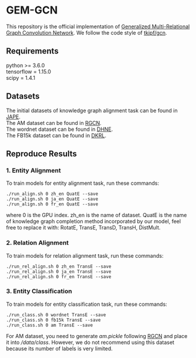# GEM-GCN

This repository is the official implementation of [Generalized Multi-Relational Graph Convolution Network](https://arxiv.org/abs/2006.07331). We follow the code style of [tkipf/gcn](https://github.com/tkipf/gcn).

## Requirements

python >= 3.6.0      
tensorflow = 1.15.0    
scipy = 1.4.1    

## Datasets

The initial datasets of knowledge graph alignment task can be found in [JAPE](https://github.com/nju-websoft/JAPE).   
The AM dataset can be found in [RGCN](https://github.com/tkipf/relational-gcn).   
The wordnet dataset can be found in [DHNE](https://github.com/tadpole/DHNE).   
The FB15k dataset can be found in [DKRL](https://github.com/xrb92/DKRL).

## Reproduce Results

### 1. Entity Alignment

To train models for entity alignment task, run these commands:
```
./run_align.sh 0 zh_en QuatE --save
./run_align.sh 0 ja_en QuatE --save
./run_align.sh 0 fr_en QuatE --save
```
where 0 is the GPU index. zh_en is the name of dataset. QuatE is the name of knowledge graph completion method incorporated by our model,
feel free to replace it with: RotatE, TransE, TransD, TransH, DistMult.   

### 2. Relation Alignment

To train models for relation alignment task, run these commands:
```
./run_rel_align.sh 0 zh_en TransE --save
./run_rel_align.sh 0 ja_en TransE --save
./run_rel_align.sh 0 fr_en TransE --save
```

### 3. Entity Classification

To train models for entity classification task, run these commands:   
```
./run_class.sh 0 wordnet TransE --save
./run_class.sh 0 fb15k TransE --save
./run_class.sh 0 am TransE --save
```  
For AM dataset, you need to generate *am.pickle* following [RGCN](https://github.com/tkipf/relational-gcn) and place it into */data/class*. However, we do not recommend using this dataset because its number of labels is very limited.
